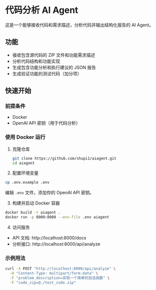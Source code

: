 # 代码分析 AI Agent

这是一个能够接收代码和需求描述，分析代码并输出结构化报告的 AI Agent。

## 功能

- 接收包含源代码的 ZIP 文件和功能需求描述
- 分析代码结构和功能实现
- 生成包含功能分析和执行建议的 JSON 报告
- 生成验证功能的测试代码（加分项）

## 快速开始

### 前提条件

- Docker
- OpenAI API 密钥（用于代码分析）

### 使用 Docker 运行

1. 克隆仓库
   ```bash
   git clone https://github.com/shupi1/aiagent.git
   cd aiagent

2. 配置环境变量

```bash
cp .env.example .env
```

编辑 `.env` 文件，添加你的 OpenAI API 密钥。

3. 构建并启动 Docker 容器

```bash
docker build -t aiagent .
docker run -p 8000:8000 --env-file .env aiagent
```

4. 访问服务

- API 文档: http://localhost:8000/docs
- 分析接口: http://localhost:8000/api/analyze

### 示例用法

```bash
curl -X POST "http://localhost:8000/api/analyze" \
  -H "Content-Type: multipart/form-data" \
  -F "problem_description=实现一个简单的加法函数" \
  -F "code_zip=@./test_code.zip"
```